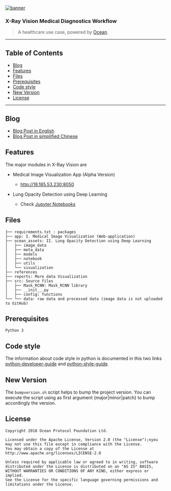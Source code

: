 


[![banner](https://raw.githubusercontent.com/oceanprotocol/art/master/github/repo-banner%402x.png)](https://oceanprotocol.com)

### X-Ray Vision Medical Diagnostics Workflow

> A healthcare use case, powered by [Ocean](https://oceanprotocol.com).

------

## Table of Contents
- [Blog](#blog)
- [Features](#features)
- [Files](#files)
- [Prerequisites](#prerequisites)
- [Code style](#code-style)
- [New Version](#new-version)
- [License](#license)
------
## Blog
  * [Blog Post in English](https://blog.oceanprotocol.com/)
  * [Blog Post in simplified Chinese](https://medium.com/ocean-protocol-international/x-ray-vision-%E6%99%BA%E6%85%A7%E5%8C%BB%E7%96%97%E5%BA%94%E7%94%A8%E6%A1%88%E4%BE%8B-bb75ad5b873a)

## Features
The major modules in X-Ray Vision are

  * Medical Image Visualization App (Alpha Version)
    * http://18.185.53.230:8050  

  * Lung Opacity Detection using Deep Learning
    * Check [Jupyter Notebooks](https://github.com/oceanprotocol/lungfish/tree/develop/ocean_assets/notebook)

##  Files
    ├── requirements.txt : packages
    ├── app: I. Medical Image Visualization (Web-application)
    ├── ocean_assets: II. Lung Opacity Detection using Deep Learning
    │   ├── image_data
    │   ├── meta_data
    │   ├── models
    │   ├── notebook
    │   ├── utils
    │   └── visualization
    ├── references
    ├── reports: More data Visualization
    ├── src: Source files
    │   ├── Mask_RCNN: Mask_RCNN library
    │   ├── __init__.py
    │   ├── config: functions
    └── └── data: raw data and processed data (image data is not uploaded to GitHub)

## Prerequisites
    Python 3


## Code style
The information about code style in python is documented in this two links [python-developer-guide](https://github.com/oceanprotocol/dev-ocean/blob/master/doc/development/python-developer-guide.md) and [python-style-guide](https://github.com/oceanprotocol/dev-ocean/blob/master/doc/development/python-style-guide.md).
    ​    

## New Version
The `bumpversion.sh` script helps to bump the project version. You can execute the script using as first argument {major|minor|patch} to bump accordingly the version.


## License
```
Copyright 2018 Ocean Protocol Foundation Ltd.

Licensed under the Apache License, Version 2.0 (the "License");nyou may not use this file except in compliance with the License.
You may obtain a copy of the License at http://www.apache.org/licenses/LICENSE-2.0

Unless required by applicable law or agreed to in writing, software distributed under the License is distributed on an "AS IS" BASIS, WITHOUT WARRANTIES OR CONDITIONS OF ANY KIND, either express or implied.
See the License for the specific language governing permissions and limitations under the License.

```
